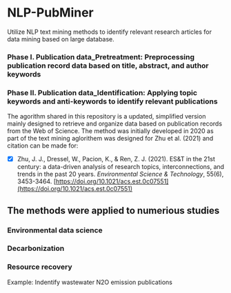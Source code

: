 # NLP-PubMiner
Utilize NLP text mining methods to identify relevant research articles for data mining based on large database.
### Phase I. Publication data_Pretreatment: Preprocessing publication record data based on title, abstract, and author keywords
### Phase II. Publication data_Identification: Applying topic keywords and anti-keywords to identify relevant publications

The agorithm shared in this repository is a updated, simplified version mainly designed to retrieve and organize data based on publication records from the Web of Science. The method was initially developed in 2020 as part of the text mining aglorithem was designed for Zhu et al. (2021) and citation can be made for:
- [x] Zhu, J. J., Dressel, W., Pacion, K., & Ren, Z. J. (2021). ES&T in the 21st century: a data-driven analysis of research topics, interconnections, and trends in the past 20 years. *Environmental Science & Technology*, 55(6), 3453-3464. [https://doi.org/10.1021/acs.est.0c07551](https://doi.org/10.1021/acs.est.0c07551)

## The methods were applied to numerious studies
### Environmental data science

### Decarbonization

### Resource recovery


Example: Indentify wastewater N2O emission publications




